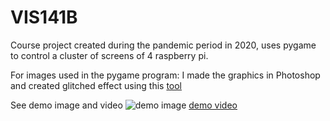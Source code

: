 # VIS141B
Course project created during the pandemic period in 2020, uses pygame to control a cluster of screens of 4 raspberry pi. 
   
For images used in the pygame program:
I made the graphics in Photoshop and created glitched effect using this [tool](https://github.com/TotallyNotChase/glitch-this)

See demo image and video
![demo image](https://github.com/UUUZ0428/VIS141B/edit/main/images/sample.jpg)
[demo video](https://github.com/UUUZ0428/VIS141B/edit/main/demo.MP4)
